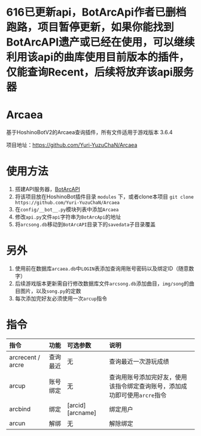 # 616已更新api，BotArcApi作者已删档跑路，项目暂停更新，如果你能找到BotArcAPI遗产或已经在使用，可以继续利用该api的曲库使用目前版本的插件，仅能查询Recent，后续将放弃该api服务器

# Arcaea

基于HoshinoBotV2的Arcaea查询插件，所有文件适用于游戏版本 3.6.4

项目地址：https://github.com/Yuri-YuzuChaN/Arcaea

# 使用方法

1. 搭建API服务器，[BotArcAPI](https://github.com/TheSnowfield/BotArcAPI)
2. 将该项目放在HoshinoBot插件目录 `modules` 下，或者clone本项目 `git clone https://github.com/Yuri-YuzuChaN/Arcaea`
3. 在`config/__bot__.py`模块列表中添加`Arcaea`
4. 修改`api.py`文件`api`字符串为`BotArcApi`的地址
5. 将`arcsong.db`移动到`BotArcAPI`目录下的`savedata`子目录覆盖

# 另外

1. 使用前在数据库`arcaea.db`中`LOGIN`表添加查询用账号密码以及绑定ID（随意数字）
2. 后续游戏版本更新需自行修改数据库文件`arcsong.db`添加曲目，`img/song`的曲目图片，以及`song.py`的定数
3. 每次添加完好友必须使用一次`arcup`指令

# 指令

| 指令              | 功能     | 可选参数              | 说明                            |
| :---------------- | :------- | :-------------------- | :------------------------------ |
| arcrecent / arcre | 查询最近 | 无                     | 查询最近一次游玩成绩            |
| arcup | 账号绑定 | 无               | 查询用账号添加完好友，使用该指令绑定查询账号，添加成功即可使用`arcre`指令|
| arcbind           | 绑定     | [arcid] [arcname]     | 绑定用户                        |
| arcun             | 解绑     | 无                    | 解除绑定                        |
